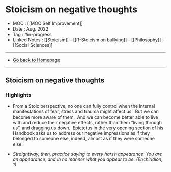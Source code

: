 # Stoicism on negative thoughts
- MOC : [[MOC Self Improvement]]
- Date : Aug. 2022
- Tag : #in-progress
- Linked Notes : [[Stoicism]] - [[R-Stoicism on bullying]] - [[Philosophy]] - [[Social Sciences]]
-------------------
- [Go back to Homepage](https://misudashi.ga/)
-----

## Stoicism on negative thoughts
### Highlights
- From a Stoic perspective, no one can fully control when the internal manifestations of fear, stress and trauma might affect us.  But we can become more aware of them.  And we can become better able to live with and reduce their negative effects, rather than them “living through us”, and dragging us down.  Epictetus in the very opening section of his Handbook asks us to address our negative impressions as if they belonged to someone else, indeed, almost as if they were someone else:

- *Straightway, then, practice saying to every harsh appearance. You are an appearance, and in no manner what you appear to be. (Enchiridion, 1)*